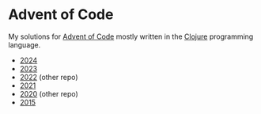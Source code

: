 # Advent of Code

My solutions for [Advent of Code](https://adventofcode.com/) mostly written
in the [Clojure](https://clojure.org/) programming language.

* [2024](src/year2024/)
* [2023](src/year2023/)
* [2022](https://github.com/tpot/advent-of-code-2022/tree/main/src/aoc22) (other repo)
* [2021](src/year2021/)
* [2020](https://github.com/tpot/advent-of-code-2020/tree/main/src/advent_of_code_2020) (other repo)
* [2015](2015/)
